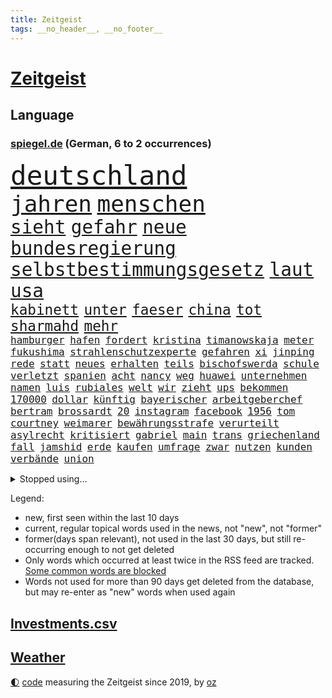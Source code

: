 ```yaml
---
title: Zeitgeist
tags: __no_header__, __no_footer__
---
```


# [Zeitgeist](https://oliz.io/zeitgeist/)

## Language

<h3><a href="https://www.spiegel.de" target="_blank">spiegel.de</a> (German, 6 to 2 occurrences)</h3>
<p style="font-family:monospace">
<span style="font-size:32pt"><a href="news_links.html#deutschland" class="current">deutschland</a></span>
<br>
<span style="font-size:27pt"><a href="news_links.html#jahren" class="current">jahren</a></span>
<span style="font-size:27pt"><a href="news_links.html#menschen" class="current">menschen</a></span>
<br>
<span style="font-size:22pt"><a href="news_links.html#sieht" class="current">sieht</a></span>
<span style="font-size:22pt"><a href="news_links.html#gefahr" class="current">gefahr</a></span>
<span style="font-size:22pt"><a href="news_links.html#neue" class="current">neue</a></span>
<span style="font-size:22pt"><a href="news_links.html#bundesregierung" class="current">bundesregierung</a></span>
<span style="font-size:22pt"><a href="news_links.html#selbstbestimmungsgesetz" class="current">selbstbestimmungsgesetz</a></span>
<span style="font-size:22pt"><a href="news_links.html#laut" class="current">laut</a></span>
<span style="font-size:22pt"><a href="news_links.html#usa" class="current">usa</a></span>
<br>
<span style="font-size:17pt"><a href="news_links.html#kabinett" class="current">kabinett</a></span>
<span style="font-size:17pt"><a href="news_links.html#unter" class="current">unter</a></span>
<span style="font-size:17pt"><a href="news_links.html#faeser" class="current">faeser</a></span>
<span style="font-size:17pt"><a href="news_links.html#china" class="current">china</a></span>
<span style="font-size:17pt"><a href="news_links.html#tot" class="current">tot</a></span>
<span style="font-size:17pt"><a href="news_links.html#sharmahd" class="current">sharmahd</a></span>
<span style="font-size:17pt"><a href="news_links.html#mehr" class="current">mehr</a></span>
<br>
<span style="font-size:12pt"><a href="news_links.html#hamburger" class="current">hamburger</a></span>
<span style="font-size:12pt"><a href="news_links.html#hafen" class="current">hafen</a></span>
<span style="font-size:12pt"><a href="news_links.html#fordert" class="current">fordert</a></span>
<span style="font-size:12pt"><a href="news_links.html#kristina" class="current">kristina</a></span>
<span style="font-size:12pt"><a href="news_links.html#timanowskaja" class="current">timanowskaja</a></span>
<span style="font-size:12pt"><a href="news_links.html#meter" class="current">meter</a></span>
<span style="font-size:12pt"><a href="news_links.html#fukushima" class="current">fukushima</a></span>
<span style="font-size:12pt"><a href="news_links.html#strahlenschutzexperte" class="new">strahlenschutzexperte</a></span>
<span style="font-size:12pt"><a href="news_links.html#gefahren" class="current">gefahren</a></span>
<span style="font-size:12pt"><a href="news_links.html#xi" class="current">xi</a></span>
<span style="font-size:12pt"><a href="news_links.html#jinping" class="current">jinping</a></span>
<span style="font-size:12pt"><a href="news_links.html#rede" class="current">rede</a></span>
<span style="font-size:12pt"><a href="news_links.html#statt" class="current">statt</a></span>
<span style="font-size:12pt"><a href="news_links.html#neues" class="current">neues</a></span>
<span style="font-size:12pt"><a href="news_links.html#erhalten" class="current">erhalten</a></span>
<span style="font-size:12pt"><a href="news_links.html#teils" class="current">teils</a></span>
<span style="font-size:12pt"><a href="news_links.html#bischofswerda" class="new">bischofswerda</a></span>
<span style="font-size:12pt"><a href="news_links.html#schule" class="current">schule</a></span>
<span style="font-size:12pt"><a href="news_links.html#verletzt" class="current">verletzt</a></span>
<span style="font-size:12pt"><a href="news_links.html#spanien" class="current">spanien</a></span>
<span style="font-size:12pt"><a href="news_links.html#acht" class="current">acht</a></span>
<span style="font-size:12pt"><a href="news_links.html#nancy" class="current">nancy</a></span>
<span style="font-size:12pt"><a href="news_links.html#weg" class="current">weg</a></span>
<span style="font-size:12pt"><a href="news_links.html#huawei" class="current">huawei</a></span>
<span style="font-size:12pt"><a href="news_links.html#unternehmen" class="current">unternehmen</a></span>
<span style="font-size:12pt"><a href="news_links.html#namen" class="current">namen</a></span>
<span style="font-size:12pt"><a href="news_links.html#luis" class="current">luis</a></span>
<span style="font-size:12pt"><a href="news_links.html#rubiales" class="new">rubiales</a></span>
<span style="font-size:12pt"><a href="news_links.html#welt" class="current">welt</a></span>
<span style="font-size:12pt"><a href="news_links.html#wir" class="current">wir</a></span>
<span style="font-size:12pt"><a href="news_links.html#zieht" class="current">zieht</a></span>
<span style="font-size:12pt"><a href="news_links.html#ups" class="new">ups</a></span>
<span style="font-size:12pt"><a href="news_links.html#bekommen" class="current">bekommen</a></span>
<span style="font-size:12pt"><a href="news_links.html#170000" class="new">170000</a></span>
<span style="font-size:12pt"><a href="news_links.html#dollar" class="current">dollar</a></span>
<span style="font-size:12pt"><a href="news_links.html#künftig" class="current">künftig</a></span>
<span style="font-size:12pt"><a href="news_links.html#bayerischer" class="current">bayerischer</a></span>
<span style="font-size:12pt"><a href="news_links.html#arbeitgeberchef" class="new">arbeitgeberchef</a></span>
<span style="font-size:12pt"><a href="news_links.html#bertram" class="current">bertram</a></span>
<span style="font-size:12pt"><a href="news_links.html#brossardt" class="new">brossardt</a></span>
<span style="font-size:12pt"><a href="news_links.html#20" class="current">20</a></span>
<span style="font-size:12pt"><a href="news_links.html#instagram" class="current">instagram</a></span>
<span style="font-size:12pt"><a href="news_links.html#facebook" class="current">facebook</a></span>
<span style="font-size:12pt"><a href="news_links.html#1956" class="new">1956</a></span>
<span style="font-size:12pt"><a href="news_links.html#tom" class="current">tom</a></span>
<span style="font-size:12pt"><a href="news_links.html#courtney" class="new">courtney</a></span>
<span style="font-size:12pt"><a href="news_links.html#weimarer" class="current">weimarer</a></span>
<span style="font-size:12pt"><a href="news_links.html#bewährungsstrafe" class="current">bewährungsstrafe</a></span>
<span style="font-size:12pt"><a href="news_links.html#verurteilt" class="current">verurteilt</a></span>
<span style="font-size:12pt"><a href="news_links.html#asylrecht" class="current">asylrecht</a></span>
<span style="font-size:12pt"><a href="news_links.html#kritisiert" class="current">kritisiert</a></span>
<span style="font-size:12pt"><a href="news_links.html#gabriel" class="current">gabriel</a></span>
<span style="font-size:12pt"><a href="news_links.html#main" class="current">main</a></span>
<span style="font-size:12pt"><a href="news_links.html#trans" class="current">trans</a></span>
<span style="font-size:12pt"><a href="news_links.html#griechenland" class="current">griechenland</a></span>
<span style="font-size:12pt"><a href="news_links.html#fall" class="current">fall</a></span>
<span style="font-size:12pt"><a href="news_links.html#jamshid" class="current">jamshid</a></span>
<span style="font-size:12pt"><a href="news_links.html#erde" class="current">erde</a></span>
<span style="font-size:12pt"><a href="news_links.html#kaufen" class="current">kaufen</a></span>
<span style="font-size:12pt"><a href="news_links.html#umfrage" class="current">umfrage</a></span>
<span style="font-size:12pt"><a href="news_links.html#zwar" class="current">zwar</a></span>
<span style="font-size:12pt"><a href="news_links.html#nutzen" class="current">nutzen</a></span>
<span style="font-size:12pt"><a href="news_links.html#kunden" class="current">kunden</a></span>
<span style="font-size:12pt"><a href="news_links.html#verbände" class="current">verbände</a></span>
<span style="font-size:12pt"><a href="news_links.html#union" class="current">union</a></span>
</p>
<details>
<summary>Stopped using...</summary>
<p class="former" style="font-size:12pt">
erfahrung(1035) historiker(1035) kurzfristig(1035) rote(1035) april(1034) schatten(1034) beschimpft(1033) hervor(1033) mitunter(1033) prüfung(1033) wünschen(1033) überwinden(1033) erdoğan(1032) fort(1032) freien(1032) geholfen(1032) registriert(1032) schlag(1032) aufgefordert(1031) coronakrise(1031) einzelne(1031) rasant(1031) wirtschaftsminister(1031) ard(1030) einwohner(1030) flüge(1030) gründer(1030) heftig(1030) humanitäre(1030) schwangerschaft(1030) sicherheitskräfte(1030) steuer(1030) usregierung(1030) überlebte(1030) altes(1029) bull(1029) hieß(1029) investoren(1029) kliniken(1029) recep(1029) red(1029) tayyip(1029) verurteilte(1029) abstimmen(1028) bestellt(1028) diesel(1028) erteilt(1028) scheinen(1028) serie(1028) solidarität(1028) verschieben(1028) zuschauer(1028) armut(1027) bundesländer(1027) deutlichen(1027) fließt(1027) freiburg(1027) protestiert(1027) streitkräfte(1027) taylor(1027) wofür(1027) arsenal(1026) berichte(1026) csu(1026) geheimnis(1026) landtag(1026) themen(1026) trainieren(1026) vermutet(1026) bundesländern(1025) debatten(1025) ersetzen(1025) is(1025) künftige(1025) mediziner(1025) passen(1025) angeblichen(1024) entscheidend(1024) getrennt(1024) belgien(1023) umsatz(1023) abgehört(1022) beschwerden(1022) kaputt(1022) schiedsrichter(1022) widerspruch(1022) i(1021) kleines(1021) heil(1020) hubertus(1020) zusammenhang(1020) fragt(1019) menschenleben(1019) motiv(1019) triumph(1019) punkten(1018) störung(1018) tatverdächtigen(1018) davor(1017) meist(1017) porsche(1016) schritte(1016) tragödie(1016) brite(1015) hielten(1015) mercedes(1015) präsidentin(1015) pünktlich(1015) schwierige(1015) stadion(1015) haushalte(1013) drittel(1012) kommende(1012) provokation(1012) handel(1011) wunder(1011) frisch(1010) regelung(1008) samstagmorgen(1008) vorgegangen(1008) pfund(1007) steffen(1006) top(1006) papier(1005) entschuldigung(1004) syrer(1002) eigenes(1000) unzufrieden(1000) bundesverfassungsgericht(999) ministerien(999) landet(998) schock(996) kassieren(993) abhängig(992) staatlichen(990) aufgabe(989) afrikas(988) georg(988) gerieten(986) annäherung(984) johannes(982) grüner(978) konzert(977) ära(977) sammeln(974) marine(969) cdu/csu(966) coronaimpfung(957) leiter(949) wetterdienst(941) cent(926) diagnose(924) langjährige(921) anfeindungen(901) zusammenbruch(892) demnächst(888) autobahnen(886) lahm(865) angebote(849) unis(849) 250(843) interessen(834) volk(773) mächtigen(746) sichtbar(744) gremium(735) beeinträchtigt(723) jahrzehnt(720) erhofft(716) energiepreise(708) zeitungsbericht(701) harris(698) eindeutig(697) illegaler(697) universität(696) preiserhöhungen(694) 73(691) erreichte(684) nfl(677) vorfeld(677) älteste(673) rauswurf(665) demo(664) fachkräfte(664) siebten(663) station(663) abschreckung(661) bettina(661) spürbar(655) weißer(652) gewachsen(650) verteidiger(643) größtem(642) 41(641) betrüger(641) härte(633) stadtteil(633) kürzer(627) pech(620) schienen(620) gesteckt(619) historischer(614) diskussionen(610) angekündigte(605) papa(598) zustimmung(598) pink(597) oligarchen(595) bat(583) genehmigt(581) inhalte(575) spielern(563) pekings(556) vergleichsweise(552) bürgerkrieg(550) fremd(549) fehlverhalten(546) verantwortlichen(544) einheiten(543) runter(541) flughäfen(536) geplanter(529) vereinigung(528) jennifer(523) 19jährige(521) unmittelbar(519) nukleare(511) töchter(508) profitierte(507) söhne(505) zugegeben(499) patrick(498) günstige(493) messerattacke(491) koch(490) bezeichnen(489) ausstieg(480) packenden(476) schwarzes(475) weichen(475) schwerverletzte(474) diplomat(471) versöhnung(458) gäbe(457) export(453) verhängnis(453) trocken(452) dinner(445) lustig(445) prinzessin(443) konzerte(442) zunahme(442) erleichtert(441) sinne(441) besitzt(440) konkurrenten(433) tierschützer(427) umwelthilfe(427) bedarf(426) irgendwann(424) empfehlungen(423) künstlichen(422) galten(421) inmitten(418) neuseelands(414) gleichberechtigung(412) prompt(411) standards(410) valley(409) risiken(408) attraktiver(407) geste(402) einleiten(395) versorgen(395) braun(394) kontroversen(393) usrepublikaner(388) berlinneukölln(386) starkwatzinger(384) solches(383) fpö(381) ältesten(381) verstanden(379) ähnlichen(378) aussteigen(375) subventionen(373) island(371) nachhaltigkeit(370) diana(365) bildband(363) vereinbarten(361) bürgergeld(360) disney(358) spitzen(357) 63(351) schickte(344) anfangs(341) verstöße(340) missverständnis(338) erzielte(337) nackt(335) verbündeter(330) finnen(329) freigegeben(329) zutritt(329) kontroverse(326) gratis(325) fortschritt(324) gewaltsam(323) salihamidžić(322) beton(321) finanzministerium(319) rückblick(316) spiels(316) vereine(314) astronauten(313) scheinbar(313) vereinbarung(312) verstorbene(311) irland(307) methoden(306) erzeugerpreise(303) gerecht(303) vizepräsidentin(300) härtesten(296) verhelfen(295) großeinsatz(294) kommissar(294) forschung(290) cyberangriff(281) absolviert(280) taucher(280) beworfen(277) erreichbar(276) steuert(276) autorinnen(275) gestohlenen(274) zulassen(274) verehrt(273) beantragen(271) eric(271) feuerte(266) metall(265) one(264) transportiert(264) aufgebaut(261) überragt(261) wirtschaftliche(260) trotzen(256) renner(254) 14jähriger(252) abbauen(252) sound(252) benedikt(251) wegfallen(248) amtsgericht(247) überzeugen(247) 56(246) euphorie(245) angriffskrieges(244) bafin(242) technologien(242) gestalten(241) nachschub(240) vorverkauf(238) darm(237) kleinsten(237) größeren(234) parkplatz(233) erwähnt(232) muster(232) trauern(232) besitzen(230) kulturkampf(229) wiener(229) hürde(227) regierungsbündnis(227) einkaufszentrum(226) exportieren(226) udo(226) mühsam(224) renommierte(224) bass(222) leblos(222) pionier(222) avatar(219) evg(219) salat(218) verkehrspolitik(218) gegründet(217) heimische(216) überflüssig(215) viertagewoche(214) satellitenbild(213) thailands(213) verbote(213) verdreifacht(212) vorstand(212) umstrittener(211) ausstand(210) hinkt(210) vorfälle(210) zufällig(210) hoffentlich(209) regionalzug(208) guardian(207) meiste(207) halbinsel(206) staatsgebiet(206) dieb(205) oldtimer(205) batic(202) bibel(202) botschafterin(202) komplizierten(202) leitmayr(202) temperatur(202) 69(201) eiltempo(201) behördenangaben(200) meditation(200) gedenken(197) jason(196) veröffentlichten(194) event(193) heiligen(193) startups(193) freier(192) abnehmen(191) aufgearbeitet(189) büßen(189) springer(189) verdächtigt(189) schritten(188) verwenden(188) bienen(186) gleiche(186) steigert(186) bergab(185) office(185) bohlen(184) aufbruch(183) bremst(183) läufer(182) theoretisch(182) wiederzufinden(182) vernetzt(181) gegenstand(180) gesetzlichen(180) kennzeichnung(180) kläger(178) nötigung(178) sätze(178) achtsamkeit(177) auszeit(176) schweres(176) beantwortet(175) partnern(175) thorsten(175) hasan(174) selfie(174) vorwurfs(174) ambitionen(173) brokstedt(173) dienen(173) köpfe(173) ibrahim(172) tarifverhandlungen(172) wagnersöldnern(171) toll(170) politikwissenschaftler(169) delikte(167) wölfe(166) nordwesten(165) trier(165) lieferte(164) moskauer(164) willkür(164) petersen(163) 1998(162) amtskollege(162) ausgewiesen(161) diesjährigen(160) fraglich(160) stärkt(160) bewertung(158) detail(157) posse(157) abschiebung(156) felder(156) hundekot(156) on(156) buchstaben(155) parade(155) ernsten(154) ham(154) verlegen(154) berlinmitte(153) kehren(153) ss(153) standing(153) territorium(151) zoos(151) ehrgeizige(150) notwehr(150) passend(150) meeresspiegel(149) atomwaffen(148) wänden(148) dominieren(147) elite(147) laune(147) scheibe(146) worklifebalance(146) ankommen(145) derer(145) begeben(144) flutkatastrophe(144) handelte(144) ostdeutschen(144) festland(143) königsetappe(143) römisches(143) kardashian(142) ulrike(141) zerbrechen(141) optionen(140) qualifying(140) vermissen(139) menschenrechtsorganisation(138) griechische(137) mecklenburgvorpommerns(137) erholen(136) jesse(136) hausbesitzer(135) parlamentswahlen(135) schieben(135) therapiesitzung(135) umsetzen(135) aufwendige(134) bezieht(134) 900(133) goldschatz(133) jahrelanger(133) smart(133) trophäe(133) vereinte(133) aktueller(132) dna(132) gekonnt(132) hauptrolle(132) radsport(132) bestehende(131) erschaffen(131) erzbischof(131) wettrennen(131) 800000(130) emotionen(130) entwickelte(130) parlamentarische(130) angelegenheit(129) eingeklemmt(128) portal(128) rohstoff(128) niederländischer(127) sackgasse(127) honduras(126) höhenflug(126) geflüchtet(125) säen(125) arbeitskräfte(124) hakenkreuze(124) marseille(124) nordrheinwestfälischen(124) exparteichef(123) riskieren(123) großvater(122) heutige(122) torjägerin(122) überflutungen(122) behindern(121) mails(121) gedulden(120) robin(120) bundestags(119) lebensgefährliche(118) nils(118) brachten(117) getrennte(116) lebenden(116) moore(116) heißem(114) umsetzbar(114) ausbilder(113) beziehen(113) fallengelassen(113) vertagt(113) inneren(112) keeper(112) abzuschaffen(111) kleinflugzeug(111) filmte(110) stadtplaner(110) verlesen(110) bundesweite(109) eilantrag(109) empfinden(109) lina(109) senden(107) erdogan(106) gendersprache(106) kontern(106) mittendrin(105) prekären(105) hannah(104) hoeneß(104) reue(104) konrad(103) münchens(102) reisepass(101) tanken(101) erwartete(100) kennedy(100) bürgerkriegs(99) toben(99) justizministerium(98) turin(98) schamlos(97) vergeltung(97) alain(96) dnatest(96) ausgehen(95) erdbeeren(95) karamursa(95) a5(94) bauwerk(94) läuferin(94) straßenverkehr(94) zuneigung(94) früchte(93) rad(93) christie(92) court(92) großrazzia(92) kiunternehmen(92) medikament(92) abi(91) esoterischen(91) vorsorglich(91) abgeschlossene(90) girl(90) hungrig(90) innovation(90) mischen(90) sony(90) tarnung(90) tvansprache(90) uboot(90) löwe(89) meistverkauften(89) zelebrieren(89) betrügerbande(88) bewahrt(88) meilenstein(88) mühe(88) sowjetzeit(88) formuliert(87) gebucht(87) schufascore(87) bestandteil(86) bestzeit(86) erläutert(86) h(86) radikalisierung(86) spektakulär(86) uli(86) umkrempeln(86) vorletzten(86) anschaut(85) bandenmitglieder(85) diebstahl(85) ding(85) kühler(85) pérez(85) sergio(85) disput(84) gänswein(84) morde(84) polizeiinspekteur(84) privatsekretär(84) spielabbruch(84) that(84) xvi(84) islamistischer(83) kinofilm(83) prozesstag(83) zehntel(83) zoll(83) call(82) duty(82) etablierten(82) feministinnen(82) herzustellen(82) lehrt(82) manifestieren(82) monster(82) passendes(82) rice(82) skeptiker(82) stöhnen(82) wahrnehmen(82) 83(81) ada(81) einschüchtern(81) eliten(81) falschparker(81) heilige(81) market(81) meistgesuchten(81) nebenan(81) peters(81) schleswigholsteinischen(81) tegernsee(81) überschwemmen(81) überspringen(81) ausrücken(80) germain(80) großvaters(80) hamm(80) heimtückischen(80) mägen(80) rekordsumme(80) spohr(80) versprecher(80) externe(79) fahrradfahrer(79) massenprotesten(79) saint(79) 260(78) herum(78) judith(78) landtagswahlkampf(78) menschengruppe(78) scheinheilige(78) triumphieren(78) wählern(78) zurückfallen(78) 21jährigen(77) byd(77) gegenschlag(77) landesarbeitsgericht(77) radprofis(77) sabotageverdacht(77) scharfer(77) vollkommen(77) coachings(76) feministin(76) gosens(76) landtagswahlen(76) meistertrainer(76) packendes(76) verrücktes(76) anhieb(75) imam(75) polnisches(75) rückeroberung(75) sommers(75) tragik(75) filmstudios(74) ios(74) sheffield(74) 70jährige(73) abgelichtet(73) arbeitsministerium(73) frankfurts(73) gesellschaftlichen(73) militäranalyst(73) spaziergänger(73) strömten(73) zeitfahren(73) absurd(72) bombardiert(72) meisterfeier(72) mls(72) traditionen(72) zwischendurch(72) bundeshaushalt(71) einwanderung(71) gerichtsverhandlung(71) gestritten(71) migrationsdebatte(71) minimieren(71) run(71) schiefgehen(71) verschmutzung(71) vogel(71) gewollt(70) heilen(70) heinzchristian(70) mangelware(70) anfrage(69) chaotischen(69) gründerin(69) plate(69) thyssenkrupp(69) umfassender(69) absichtlichen(68) akteure(68) alben(68) befassen(68) bekennt(68) entgehen(68) höchstens(68) marktanteil(68) mitregieren(68) einstufung(67) erinnerten(67) laute(67) light(67) ovations(67) vielfachen(67) sonderbeauftragten(66) stopfen(66) swift(66) umweltverschmutzung(66) dämpft(65) frederik(65) gerichtssaal(65) gesang(65) gunst(65) lifestyle(65) steigender(65) umgebaut(65) abzuwenden(64) mangelnder(64) sechzigerjahren(64) verweigerung(64) à(64) activision(63) blizzard(63) kissinger(63) leeds(63) leonie(63) wahlwiederholung(63) beckenbauer(62) cool(62) einzusetzen(62) gerücht(62) imageschaden(62) jugendorganisationen(62) staatsfernsehen(62) vorletzte(62) wahrscheinlicher(62) allgegenwärtig(61) bafög(61) ballermann(61) familienvater(61) lachen(61) lustige(61) richtlinie(61) soldatinnen(61) staatsanwälte(61) streaming(61) dramatik(60) gegenmittel(60) herkunft(60) interessenkonflikten(60) plön(60) reagan(60) ronald(60) saudische(60) versorgungskrise(60) drastische(59) krimbrücke(59) spargelernte(59) südlich(59) verpackungsmüll(59) zugänglichen(59) exkollegen(58) getreidedeal(58) heat(58) kalkuliert(58) münchentatort(58) schröders(58) beobachtern(57) grenzübertritt(57) kassenärztlichen(57) unausgegoren(57) verunglimpft(57) hakte(56) leichtigkeit(56) mysteriöse(56) narben(56) sensationellen(56) 2006(55) dürr(55) gesamtsieg(55) heimischer(55) homosexualität(55) schub(55) blockierte(54) bundesministerien(54) erfundene(54) schießerei(54) sozialhilfeempfänger(54) tennisolympiasieger(54) verstrickungen(54) jedermann(53) tinderschwindler(53) 77(52) bestimmtes(52) brilliert(52) ghazi(52) inferno(52) römer(52) aufgetreten(51) deutschsprachige(51) hausfrauen(51) abenteuer(50) atombombe(50) kette(50) privater(50) rabattschlacht(50) unionsfraktionsmanager(50) vorsitzender(50) 78(49) preist(49) schwan(49) abgeschoben(48) erklimmen(48) geburtstagsgesellschaft(48) milchstraße(48) tribüne(48) zwanzig(48) kiboom(47) missstände(47) mondlandung(47) sanieren(47) studios(47) trauriges(47) unmögliche(47) urteile(47) überprüft(47) coronaapp(46) dfbpokalfinale(46) farke(46) fernwärme(46) kapazität(46) konzerten(46) lebensunterhalt(46) papstes(46) wirtschaftsforscher(46) überresten(46) algorithmus(45) eroberte(45) freizügigkeit(45) geringerer(45) hüften(45) jelena(45) schwerin(45) auswärtigen(44) dunkelziffer(44) fünfmal(44) romane(44) sätzen(44) cessna(43) forschungsministerin(43) jannik(43) luxemburg(43) protestierende(43) sinner(43) ankündigungen(42) drückt(42) geheimdokumenten(42) geht’s(42) totschlag(42) verwaltungsrat(42) zwischenfall(42) bezahlte(41) melle(41) rammsteinkonzert(41) tunis(41) ultrarechte(41) vertraut(41) vox(41) wirecard(41) zuliebe(41) abgaswerten(40) innern(40) lagern(40) pauschalreisen(40) 4700(39) abends(39) beyoncé(39) korallen(39) nordamerikanischen(39) schnappt(39) singlecharts(39) stonehenge(39) zugspitze(39) abhang(38) beach(38) bundeswirtschaftsministerium(38) liv(38) reparatur(38) unters(38) überfluteten(38) olympiastadion(37) toskana(37) tschechin(37) unterhalb(37) 16jährigen(36) gino(36) landwirten(36) mäder(36) parteiführung(36) progressiv(36) regenbogenflaggen(36) schweigt(36) turnierstart(36) vorne(36) überfüllte(36) milliardenschweren(35) schott(35) wahlbeteiligung(35) exprofi(34) flüchtlingsboot(34) geparkte(34) lärmen(34) polarisieren(34) populistischer(34) schlichten(34) senna(34) vielfalt(34) enger(33) eroberten(33) juliwoche(33) katamaran(33) munitionsdepot(33) ausgeschöpft(32) declan(32) erodieren(32) flüchtlingskatastrophe(32) kzhäftlinge(32) nationaltorhüter(32) fortsetzt(31) now(31) smartwatches(31) sommerloch(31) speak(31) widerlegt(31) artgenossen(30) berauscht(30) diebesbande(30) huldigt(30) kupferhersteller(30) o2(30) trikots(30) verholfen(30) viertelmillion(30) 1971(29) abgerufen(29) buhlen(29) chinastrategie(29) hangar(29) preisanstieg(29) aufzusetzen(28) fotografin(28) polarisierung(28) saßen(28) sicherheitsdebatte(28) allgemeine(27) beschränkungen(27) brennendes(27) bundestagswahl(27) dreitägige(27) elton(27) jane(27) locker(27) natogipfel(27) sauer(27) seitenhieb(27) versenkt(27) zehntausend(27) gelb(26) pandora(26) urin(26) wertet(26) abhängigkeiten(25) achterbahn(25) emre(25) freibädern(25) hetzt(25) indirekt(25) irlands(25) lokal(25) marsch(25) playstation(25) sanktionsliste(25) verunsicherung(25) vorort(25) brandenburgs(24) freizeit(24) inselgruppe(24) armbinde(23) ataman(23) ausziehen(23) bagdad(23) blue(23) ferda(23) ferngesteuerte(23) frankreichrundfahrt(23) handgelenk(23) krumbiegel(23) leuchtet(23) planschen(23) radwege(23) schlüsselfigur(23) schätzte(23) senats(23) supermärkte(23) vorjahre(23) bunte(22) diskriminierung(22) fertiger(22) flüchtlingskrise(22) freiwasserschwimmer(22) psychologische(22) radweg(22) wimbledon(22) eigenlob(21) korans(21) mäßig(21) perfide(21) topfahrer(21) verbrennung(21) vermittelt(21) wagnerkämpfer(21) wagnerrevolte(21) holten(20) liebesbetrüger(20) modernes(20) wagnermeuterei(20) zäsur(20) annektierten(19) antidiskriminierungsbeauftragte(19) busse(19) datenlecks(19) dumme(19) lovebinde(19) rheinlandpfälzischen(19) wmtest(19) übereinstimmenden(19) überschwemmt(19) bitteren(18) geil(18) kahl(18) lagen(18) porträt(18) rekordhalter(18) verkaufte(18) verkehrswende(18) angespült(17) belohnen(17) mehrheiten(17) studienfinanzierung(17) 32000(16) afdhöhenflug(16) dehydrierung(16) glamour(16) neukunden(16) nördlich(16) zunutze(16) berufliche(15) fahrgast(15) gleichheit(15) jasper(15) kirchen(15) philipsen(15) sprinter(15) streumunition(15) warmen(15) weltfußballer(15) entlaufene(14) gerichtsverfahren(14) jubelte(14) lando(14) mclarens(14) oberbefehlshaber(14) threads(14) twitterkonkurrent(14) weltbild(14) feuchte(13) hüther(13) komisch(13) maroden(13) massencrash(13) verwahrt(13) weltregionen(13) weltrekorde(13) edwin(12) hintermänner(12) hirnblutung(12) meetings(12) rattenfänger(12) sar(12) sicherheitsexperte(12) sofortige(12) torwartlegende(12) unzufriedenheit(12) verschreiben(12) archäologie(11) perfekter(11) showdown(11)
</p>
</details>
<p>Legend:
<ul>
<li><span class="new">new</span>, first seen within the last 10 days</li>
<li><span class="current">current</span>, regular topical words used in the news, not "new", not "former"</li>
<li><span class="former">former(days span relevant)</span>, not used in the last 30 days, but still re-occurring enough to not get deleted</li>
<li>Only words which occurred at least twice in the RSS feed are tracked. <a href="language/filters.py">Some common words are blocked</a></li>
<li>Words not used for more than 90 days get deleted from the database, but may re-enter as "new" words when used again</li>
</ul>
</p>

## [Investments](investments.html)[.csv](investments.csv)

## [Weather](weather.html)

<footer>
<a href="javascript:toggleTheme()" class="nav">🌓</a>
<a href="https://github.com/ooz/zeitgeist">code</a> measuring the Zeitgeist since 2019, by <a href="https://oliz.io">oz</a>
</footer>
